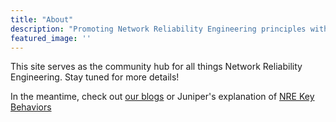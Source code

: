 ```yaml
---
title: "About"
description: "Promoting Network Reliability Engineering principles with a community-first focus"
featured_image: ''
---
```


This site serves as the community hub for all things Network Reliability Engineering. Stay tuned for more details!

In the meantime, check out [our blogs](https://networkreliability.engineering/post/) or Juniper's explanation of [NRE Key Behaviors](https://www.juniper.net/us/en/products-services/what-is/nre/)
